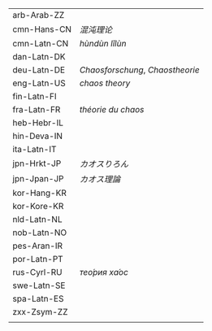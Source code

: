 | | |
|-|-|
| arb-Arab-ZZ |  |
| cmn-Hans-CN | _混沌理论_ |
| cmn-Latn-CN | _hùndùn lǐlùn_ |
| dan-Latn-DK |  |
| deu-Latn-DE | _Chaosforschung_, _Chaostheorie_ |
| eng-Latn-US | _chaos theory_ |
| fin-Latn-FI |  |
| fra-Latn-FR | _théorie du chaos_ |
| heb-Hebr-IL |  |
| hin-Deva-IN |  |
| ita-Latn-IT |  |
| jpn-Hrkt-JP | _カオスりろん_ |
| jpn-Jpan-JP | _カオス理論_ |
| kor-Hang-KR |  |
| kor-Kore-KR |  |
| nld-Latn-NL |  |
| nob-Latn-NO |  |
| pes-Aran-IR |  |
| por-Latn-PT |  |
| rus-Cyrl-RU | _тео́рия ха́ос_ |
| swe-Latn-SE |  |
| spa-Latn-ES |  |
| zxx-Zsym-ZZ |  |
|  |  |
